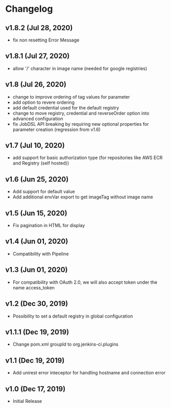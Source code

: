 Changelog
===

## v1.8.2 (Jul 28, 2020)
* fix non resetting Error Message

## v1.8.1 (Jul 27, 2020)
* allow '/' character in image name (needed for google registries)

## v1.8 (Jul 26, 2020)
* change to improve ordering of tag values for parameter
* add option to revere ordering
* add default credential used for the default registry
* change to move registry, credential and reverseOrder option into advanced configuration
* fix JobDSL API breaking by requiring new optional properties for parameter creation (regression from v1.6)

## v1.7 (Jul 10, 2020)
* add support for basic authorization type (for repositories like AWS ECR and Registry (self hosted))

## v1.6 (Jun 25, 2020)
* Add support for default value
* Add additional envVar export to get imageTag without image name

## v1.5 (Jun 15, 2020)
* Fix pagination in HTML for display

## v1.4 (Jun 01, 2020)
* Compatibility with Pipeline

## v1.3 (Jun 01, 2020)
* For compatibility with OAuth 2.0, we will also accept token under the name access_token

## v1.2 (Dec 30, 2019)
* Possibility to set a default registry in global configuration

## v1.1.1 (Dec 19, 2019)
* Change pom.xml groupId to org.jenkins-ci.plugins

## v1.1 (Dec 19, 2019)
* Add unirest error inteceptor for handling hostname and connection error

## v1.0 (Dec 17, 2019)
* Initial Release
